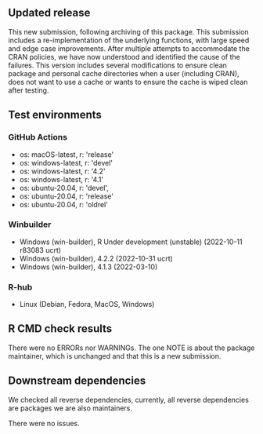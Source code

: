 ## Updated release

This new submission, following archiving of this package. This submission includes a re-implementation of the underlying functions, with large speed and edge case improvements. After multiple attempts to accommodate the CRAN policies, we have now understood and identified the cause of the failures. This version includes several modifications to ensure clean package and personal cache directories when a user (including CRAN), does not want to use a cache or wants to ensure the cache is wiped clean after testing.

## Test environments

### GitHub Actions
- os: macOS-latest,   r: 'release'
- os: windows-latest, r: 'devel'
- os: windows-latest, r: '4.2'
- os: windows-latest, r: '4.1'
- os: ubuntu-20.04,   r: 'devel', 
- os: ubuntu-20.04,   r: 'release'
- os: ubuntu-20.04,   r: 'oldrel'

### Winbuilder
* Windows                 (win-builder), R Under development (unstable) (2022-10-11 r83083 ucrt)
* Windows                 (win-builder), 4.2.2 (2022-10-31 ucrt)
* Windows                 (win-builder), 4.1.3 (2022-03-10)

### R-hub
* Linux (Debian, Fedora, MacOS, Windows) 

## R CMD check results

There were no ERRORs nor WARNINGs. The one NOTE is about the package maintainer, which is unchanged and that this is a new submission.

## Downstream dependencies

We checked all reverse dependencies, currently, all reverse dependencies are packages we are also maintainers. 

There were no issues.
